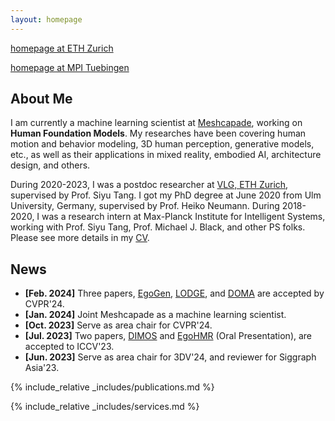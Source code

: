 ```yaml
---
layout: homepage
---
```


[homepage at ETH Zurich](https://vlg.inf.ethz.ch/team/Dr-Yan-Zhang.html)

[homepage at MPI Tuebingen](https://is.mpg.de/~yzhang#projects)



## About Me
I am currently a machine learning scientist at [Meshcapade](https://meshcapade.com/), working on **Human Foundation Models**. 
My researches have been covering human motion and behavior modeling, 3D human perception, generative models, etc., as well as their applications in mixed reality, embodied AI, architecture design, and others. 

During 2020-2023, I was a postdoc researcher at [VLG, ETH Zurich](https://vlg.inf.ethz.ch), supervised by Prof. Siyu Tang. 
I got my PhD degree at June 2020 from Ulm University, Germany, supervised by Prof. Heiko Neumann. 
During 2018-2020, I was a research intern at Max-Planck Institute for Intelligent Systems, working with Prof. Siyu Tang, Prof. Michael J. Black, and other PS folks.
Please see more details in my [CV](assets/files/curriculum_vitae.pdf).

<!-- ## Research Experiences and Interests

- **Computer Vision:** body pose estimation, action understanding, motion and correspondence problem
- **Machine Learning:** deep generative models, reinforcement learning, inverse problem
- **Graphics:** motion capture and behavior synthesis, human-scene interactions, parametric body models, neural rendering
- **Applications:** mixed reality, synthetic data, human-centric simulation, embodied AI, etc. -->


## News
- **[Feb. 2024]** Three papers, [EgoGen](https://ego-gen.github.io), [LODGE](https://li-ronghui.github.io/lodge), and [DOMA](https://yz-cnsdqz.github.io/eigenmotion/DOMA/) are accepted by CVPR'24. 
- **[Jan. 2024]** Joint Meshcapade as a machine learning scientist.
- **[Oct. 2023]** Serve as area chair for CVPR'24.
- **[Jul. 2023]** Two papers, [DIMOS](https://zkf1997.github.io/DIMOS/) and [EgoHMR](https://sanweiliti.github.io/egohmr/egohmr.html) (Oral Presentation), are accepted to ICCV'23.
- **[Jun. 2023]** Serve as area chair for 3DV'24, and reviewer for Siggraph Asia'23.

{% include_relative _includes/publications.md %}

{% include_relative _includes/services.md %}

